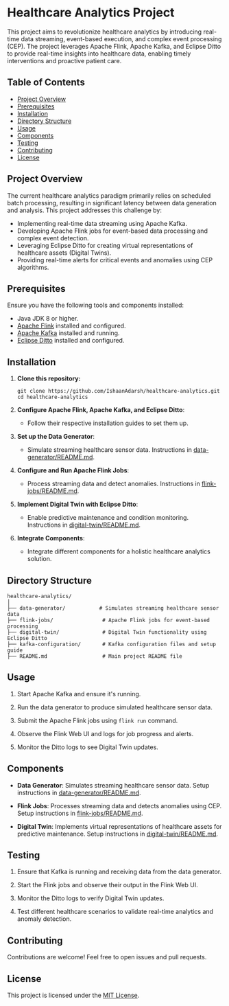 # Healthcare Analytics Project

This project aims to revolutionize healthcare analytics by introducing real-time data streaming, event-based execution, and complex event processing (CEP). The project leverages Apache Flink, Apache Kafka, and Eclipse Ditto to provide real-time insights into healthcare data, enabling timely interventions and proactive patient care.

## Table of Contents

- [Project Overview](#project-overview)
- [Prerequisites](#prerequisites)
- [Installation](#installation)
- [Directory Structure](#directory-structure)
- [Usage](#usage)
- [Components](#components)
- [Testing](#testing)
- [Contributing](#contributing)
- [License](#license)

## Project Overview

The current healthcare analytics paradigm primarily relies on scheduled batch processing, resulting in significant latency between data generation and analysis. This project addresses this challenge by:

- Implementing real-time data streaming using Apache Kafka.
- Developing Apache Flink jobs for event-based data processing and complex event detection.
- Leveraging Eclipse Ditto for creating virtual representations of healthcare assets (Digital Twins).
- Providing real-time alerts for critical events and anomalies using CEP algorithms.

## Prerequisites

Ensure you have the following tools and components installed:

- Java JDK 8 or higher.
- [Apache Flink](https://flink.apache.org/) installed and configured.
- [Apache Kafka](https://kafka.apache.org/) installed and running.
- [Eclipse Ditto](https://www.eclipse.org/ditto/) installed and configured.

## Installation

1. **Clone this repository:**

   ```shell
   git clone https://github.com/IshaanAdarsh/healthcare-analytics.git
   cd healthcare-analytics
   ```

2. **Configure Apache Flink, Apache Kafka, and Eclipse Ditto**:

   - Follow their respective installation guides to set them up.

3. **Set up the Data Generator**:

   - Simulate streaming healthcare sensor data. Instructions in [data-generator/README.md](data-generator/README.md).

4. **Configure and Run Apache Flink Jobs**:

   - Process streaming data and detect anomalies. Instructions in [flink-jobs/README.md](flink-jobs/README.md).

5. **Implement Digital Twin with Eclipse Ditto**:

   - Enable predictive maintenance and condition monitoring. Instructions in [digital-twin/README.md](digital-twin/README.md).

6. **Integrate Components**:

   - Integrate different components for a holistic healthcare analytics solution.

## Directory Structure

```
healthcare-analytics/
│
├── data-generator/           # Simulates streaming healthcare sensor data
├── flink-jobs/                # Apache Flink jobs for event-based processing
├── digital-twin/              # Digital Twin functionality using Eclipse Ditto
├── kafka-configuration/       # Kafka configuration files and setup guide
├── README.md                  # Main project README file
```

## Usage

1. Start Apache Kafka and ensure it's running.

2. Run the data generator to produce simulated healthcare sensor data.

3. Submit the Apache Flink jobs using `flink run` command.

4. Observe the Flink Web UI and logs for job progress and alerts.

5. Monitor the Ditto logs to see Digital Twin updates.

## Components

- **Data Generator**: Simulates streaming healthcare sensor data. Setup instructions in [data-generator/README.md](data-generator/README.md).

- **Flink Jobs**: Processes streaming data and detects anomalies using CEP. Setup instructions in [flink-jobs/README.md](flink-jobs/README.md).

- **Digital Twin**: Implements virtual representations of healthcare assets for predictive maintenance. Setup instructions in [digital-twin/README.md](digital-twin/README.md).

## Testing

1. Ensure that Kafka is running and receiving data from the data generator.

2. Start the Flink jobs and observe their output in the Flink Web UI.

3. Monitor the Ditto logs to verify Digital Twin updates.

4. Test different healthcare scenarios to validate real-time analytics and anomaly detection.

## Contributing

Contributions are welcome! Feel free to open issues and pull requests.

## License

This project is licensed under the [MIT License](LICENSE).